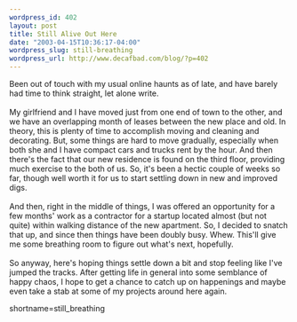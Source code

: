 ```yaml
--- 
wordpress_id: 402
layout: post
title: Still Alive Out Here
date: "2003-04-15T10:36:17-04:00"
wordpress_slug: still-breathing
wordpress_url: http://www.decafbad.com/blog/?p=402
---
```

Been out of touch with my usual online haunts as of late, and have barely had time to think straight,
let alone write. 
<br /><br />
My girlfriend and I have moved just from one end of town to the other, and we have an overlapping
month of leases between the new place and old.  In theory, this is plenty of time to accomplish moving
and cleaning and decorating.  But, some things are hard to move gradually, especially when both she
and I have compact cars and trucks rent by the hour.  And then there's the fact that our new residence
is found on the third floor, providing much exercise to the both of us.  So, it's been a hectic couple
of weeks so far, though well worth it for us to start settling down in new and improved digs.
<br /><br />
And then, right in the middle of things, I was offered an opportunity for a few months' work as a
contractor for a startup located almost (but not quite) within walking distance of the new apartment. 
So, I decided to snatch that up, and since then things have been doubly busy.  Whew.  This'll give me
some breathing room to figure out what's next, hopefully.
<br /><br />
So anyway, here's hoping things settle down a bit and stop feeling like I've jumped the tracks.  After
getting life in general into some semblance of happy chaos, I hope to get a chance to catch up on
happenings and maybe even take a stab at some of my projects around here again.
<!--more-->
shortname=still_breathing

